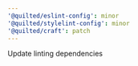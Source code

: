 ```yaml
---
'@quilted/eslint-config': minor
'@quilted/stylelint-config': minor
'@quilted/craft': patch
---
```


Update linting dependencies
